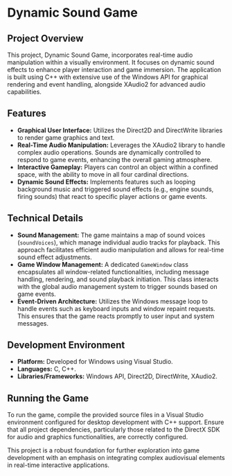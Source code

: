 # Dynamic Sound Game

## Project Overview

This project, Dynamic Sound Game, incorporates real-time audio manipulation within a visually environment. It focuses on dynamic sound effects to enhance player interaction and game immersion. The application is built using C++ with extensive use of the Windows API for graphical rendering and event handling, alongside XAudio2 for advanced audio capabilities.

## Features

- **Graphical User Interface:** Utilizes the Direct2D and DirectWrite libraries to render game graphics and text.
- **Real-Time Audio Manipulation:** Leverages the XAudio2 library to handle complex audio operations. Sounds are dynamically controlled to respond to game events, enhancing the overall gaming atmosphere.
- **Interactive Gameplay:** Players can control an object within a confined space, with the ability to move in all four cardinal directions.
- **Dynamic Sound Effects:** Implements features such as looping background music and triggered sound effects (e.g., engine sounds, firing sounds) that react to specific player actions or game events.

## Technical Details

- **Sound Management:** The game maintains a map of sound voices (`soundVoices`), which manage individual audio tracks for playback. This approach facilitates efficient audio manipulation and allows for real-time sound effect adjustments.
- **Game Window Management:** A dedicated `GameWindow` class encapsulates all window-related functionalities, including message handling, rendering, and sound playback initiation. This class interacts with the global audio management system to trigger sounds based on game events.
- **Event-Driven Architecture:** Utilizes the Windows message loop to handle events such as keyboard inputs and window repaint requests. This ensures that the game reacts promptly to user input and system messages.

## Development Environment

- **Platform:** Developed for Windows using Visual Studio.
- **Languages:** C, C++.
- **Libraries/Frameworks:** Windows API, Direct2D, DirectWrite, XAudio2.

## Running the Game

To run the game, compile the provided source files in a Visual Studio environment configured for desktop development with C++ support. Ensure that all project dependencies, particularly those related to the DirectX SDK for audio and graphics functionalities, are correctly configured.

This project is a robust foundation for further exploration into game development with an emphasis on integrating complex audiovisual elements in real-time interactive applications.

